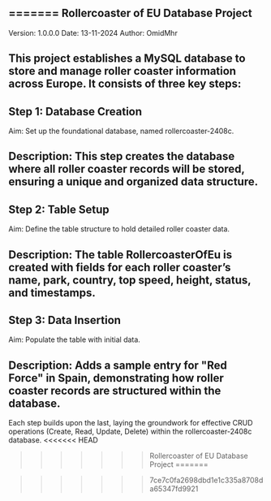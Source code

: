 
=======
Rollercoaster of EU Database Project
--
Version: 1.0.0.0
Date: 13-11-2024
Author: OmidMhr

This project establishes a MySQL database to store and manage roller coaster information across Europe. It consists of three key steps:
--

Step 1: Database Creation
-
Aim: Set up the foundational database, named rollercoaster-2408c.

Description: This step creates the database where all roller coaster records will be stored, ensuring a unique and organized data structure.
--
Step 2: Table Setup
-
Aim: Define the table structure to hold detailed roller coaster data.

Description: The table RollercoasterOfEu is created with fields for each roller coaster’s name, park, country, top speed, height, status, and timestamps.
--
Step 3: Data Insertion
-
Aim: Populate the table with initial data.

Description: Adds a sample entry for "Red Force" in Spain, demonstrating how roller coaster records are structured within the database.
--
Each step builds upon the last, laying the groundwork for effective CRUD operations (Create, Read, Update, Delete) within the rollercoaster-2408c database.
<<<<<<< HEAD
>>>>>>> 
>>>>>>> Rollercoaster of EU Database Project
=======

>>>>>>> 7ce7c0fa2698dbd1e1c335a8708da65347fd9921
